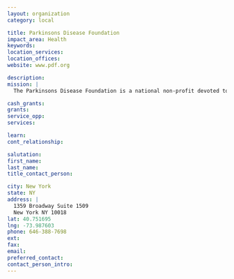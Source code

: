 ```yaml
---
layout: organization
category: local

title: Parkinsons Disease Foundation
impact_area: Health
keywords: 
location_services: 
location_offices: 
website: www.pdf.org

description: 
mission: |
  The Parkinsons Disease Foundation is a national non-profit devoted to funding reseach, providing education and advocating for Parkinson's.  We strive to bring help and hope to as many as one million Americans who now suffer from the debilitating condition.

cash_grants: 
grants: 
service_opp: 
services: 

learn: 
cont_relationship: 

salutation: 
first_name: 
last_name: 
title_contact_person: 

city: New York
state: NY
address: |
  1359 Broadway Suite 1509     
  New York NY 10018
lat: 40.751695
lng: -73.987603
phone: 646-388-7698
ext: 
fax: 
email: 
preferred_contact: 
contact_person_intro: 
---
```

